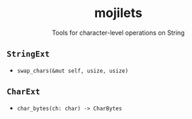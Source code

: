 <h1 align="center">mojilets</h1>
<p align="center">Tools for character-level operations on String</p>

## `StringExt`
- `swap_chars(&mut self, usize, usize)`

## `CharExt`
- `char_bytes(ch: char) -> CharBytes`
